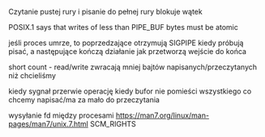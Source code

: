 Czytanie pustej rury i pisanie do pełnej rury blokuje wątek

POSIX.1 says that writes of less than PIPE_BUF bytes must be atomic

jeśli proces umrze, to poprzedzające otrzymują SIGPIPE kiedy próbują pisać,
a następujące kończą działanie jak przetworzą wejście do końca

short count -
read/write zwracają mniej bajtów napisanych/przeczytanych niż chcieliśmy

kiedy sygnał przerwie operację
kiedy bufor nie pomieści wszystkiego co chcemy napisać/ma za mało do przeczytania

wysyłanie fd między procesami
https://man7.org/linux/man-pages/man7/unix.7.html
SCM_RIGHTS
